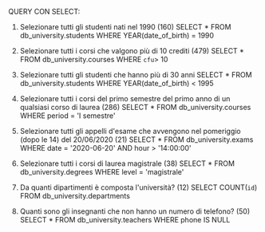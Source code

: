 QUERY CON SELECT:

1. Selezionare tutti gli studenti nati nel 1990 (160)
   SELECT \*
   FROM db_university.students
   WHERE YEAR(date_of_birth) = 1990

2. Selezionare tutti i corsi che valgono più di 10 crediti (479)
   SELECT \*
   FROM db_university.courses
   WHERE `cfu`> 10

3. Selezionare tutti gli studenti che hanno più di 30 anni
   SELECT \*
   FROM db_university.students
   WHERE YEAR(date_of_birth) < 1995

4. Selezionare tutti i corsi del primo semestre del primo anno di un qualsiasi corso di
   laurea (286)
   SELECT \*
   FROM db_university.courses
   WHERE period = 'I semestre'

5. Selezionare tutti gli appelli d'esame che avvengono nel pomeriggio (dopo le 14) del
   20/06/2020 (21)
   SELECT \*
   FROM db_university.exams
   WHERE date = '2020-06-20'
   AND hour > '14:00:00'

6. Selezionare tutti i corsi di laurea magistrale (38)
   SELECT \*
   FROM db_university.degrees
   WHERE level = 'magistrale'

7. Da quanti dipartimenti è composta l'università? (12)
   SELECT COUNT(`id`)
   FROM db_university.departments

8. Quanti sono gli insegnanti che non hanno un numero di telefono? (50)
   SELECT \*
   FROM db_university.teachers
   WHERE phone IS NULL
